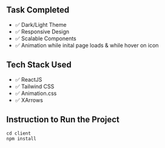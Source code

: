 ## Task Completed
  -  ✅ Dark/Light Theme
  -  ✅ Responsive Design
  -  ✅ Scalable Components
  -  ✅ Animation while inital page loads & while hover on icon

## Tech Stack Used
   - ✅ ReactJS
   - ✅ Tailwind CSS
   - ✅ Animation.css
   - ✅ XArrows

## Instruction to Run the Project
  ```
  cd client
  npm install
  ```
